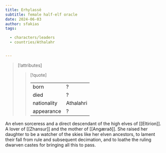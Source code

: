 ```yaml
---
title: Erhylassë
subtitle: female half-elf oracle
date: 2024-06-03
author: sfakias
tags:

  - characters/leaders
  - countries/Athalahr


---
```

> [!attributes]
> 
> > [!quote]
> >
> > | | |
> > | --- | --- |
> > | born | ? |
> > | died | ? |
> > | nationality | Athalahri |
> > | appearance | ? |

An elven sorceress and a direct descendant of the high elves of [[Eltirion]]. A lover of [[Zhansur]] and the mother of [[Angærað]]. She raised her daughter to be a watcher of the skies like her elven ancestors, to lament their fall from rule and subsequent decimation, and to loathe the ruling dwarven castes for bringing all this to pass.